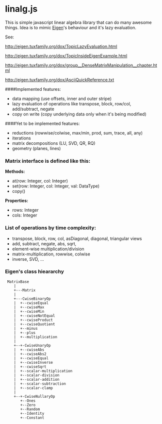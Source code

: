 # linalg.js

This is simple javascript linear algebra library that can do many awesome things. Idea is to mimic [Eigen](http://eigen.tuxfamily.org)'s behaviour and it's lazy evaluation.

See:
 
 <http://eigen.tuxfamily.org/dox/TopicLazyEvaluation.html>
 
 <http://eigen.tuxfamily.org/dox/TopicInsideEigenExample.html>

 <http://eigen.tuxfamily.org/dox/group__DenseMatrixManipulation__chapter.html>

 <http://eigen.tuxfamily.org/dox/AsciiQuickReference.txt>

####Implemented features:
 - data mapping (use offsets, inner and outer stripe)
 - lazy evaluation of operations like transpose, block, row/col, add/subtract, negate
 - copy on write (copy underlying data only when it's being modified)
 
####Yet to be implemented features: 
 - reductions (rowwise/colwise, max/min, prod, sum, trace, all, any)
 - iterations
 - matrix decompositions (LU, SVD, QR, RQ)
 - geometry (planes, lines)


### Matrix interface is defined like this:

__Methods:__
 - at(row: Integer, col: Integer)
 - set(row: Integer, col: Integer, val: DataType)
 - copy()
 
__Properties:__
 - rows: Integer
 - cols: Integer
 
 
###  List of operations by time complexity:
 - transpose, block, row, col, asDiagonal, diagonal, triangular views
 - add, subtract, negate, abs, sqrt, 
 - element-wise multiplication/division
 - matrix-multiplication, rowwise, colwise
 - inverse, SVD, ...

### Eigen's class hieararchy
```
 MatrixBase
	|
	+---Matrix
	|
	+---CwiseBinaryOp
	|  +--cwiseEqual
	|  +--cwiseMax
	|  +--cwiseMin
	|  +--cwiseNotEqual
	|  +--cwiseProduct
	|  +--cwiseQuotient
	|  +--minus
	|  +--plus
	|  +--multiplication
	|
	+--+-CwiseUnaryOp
	|  +--cwiseAbs
	|  +--cwiseAbs2
	|  +--cwiseEqual
	|  +--cwiseInverse
	|  +--cwiseSqrt
	|  +--scalar-multiplication
	|  +--scalar-division
	|  +--scalar-addition
	|  +--scalar-subtraction
	|  +--scalar-clamp
	|
	+--+-CwiseNullaryOp
	   +--Ones
	   +--Zero
	   +--Random
	   +--Identity
	   +--Constant
```
	
	

